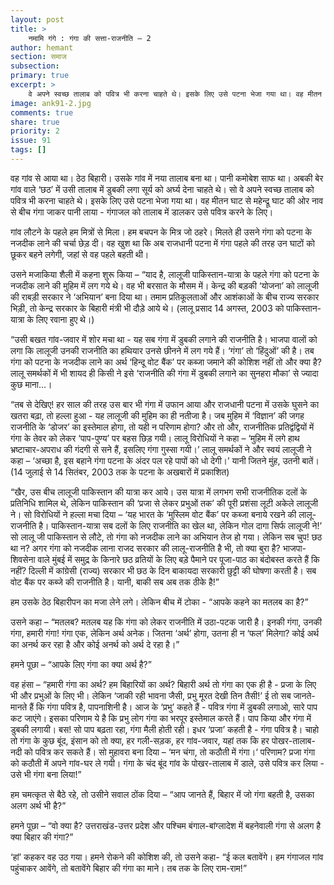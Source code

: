 ```yaml
---
layout: post
title: >
    नमामि गंगे : गंगा की सत्ता-राजनीति – 2
author: hemant
section: समाज
subsection:
primary: true
excerpt: >
    वे अपने स्वच्छ तालाब को पवित्र भी करना चाहते थे। इसके लिए उसे पटना भेजा गया था। वह मीतन घाट से महेन्द्रू घाट की ओर नाव से बीच गंगा जाकर पानी लाया - गंगाजल को तालाब में डालकर उसे पवित्र करने के लिए।
image: ank91-2.jpg
comments: true
share: true
priority: 2
issue: 91
tags: []
---
```


वह गांव से आया था। ठेठ बिहारी। उसके गांव में नया तालाब बना था। पानी कमोबेश साफ था। अबकी बेर गांव वाले ‘छठ’ में उसी तालाब में डुबकी लगा सूर्य को अर्घ्य देना चाहते थे। सो वे अपने स्वच्छ तालाब को पवित्र भी करना चाहते थे। इसके लिए उसे पटना भेजा गया था। वह मीतन घाट से महेन्द्रू घाट की ओर नाव से बीच गंगा जाकर पानी लाया - गंगाजल को तालाब में डालकर उसे पवित्र करने के लिए।

गांव लौटने के पहले हम मित्रों से मिला। हम बचपन के मित्र जो ठहरे। मिलते ही उसने गंगा को पटना के नजदीक लाने की चर्चा छेड़ दी। वह खुश था कि अब राजधानी पटना में गंगा पहले की तरह उन घाटों को छूकर बहने लगेगी, जहां से वह पहले बहती थी।

उसने मजाकिया शैली में कहना शुरू किया – “याद है, लालूजी पाकिस्तान-यात्रा के पहले गंगा को पटना के नजदीक लाने की मुहिम में लग गये थे। वह भी बरसात के मौसम में। केन्द्र की बड़की ‘योजना’ को लालूजी की राबड़ी सरकार ने ‘अभियान’ बना दिया था। तमाम प्रतिकूलताओं और आशंकाओं के बीच राज्य सरकार भिड़ी, तो केन्द्र सरकार के बिहारी मंत्री भी दौड़े आये थे। (लालू प्रसाद 14 अगस्त, 2003 को पाकिस्तान-यात्रा के लिए रवाना हुए थे।)

“उसी बखत गांव-जवार में शोर मचा था - यह सब गंगा में डुबकी लगाने की राजनीति है। भाजपा वालों को लगा कि लालूजी उनकी राजनीति का हथियार उनसे छीनने में लग गये हैं। ‘गंगा’ तो ‘हिंदुओं’ की है। तब गंगा को पटना के नजदीक लाने का अर्थ ‘हिन्दू वोट बैंक’ पर कब्जा जमाने की कोशिश नहीं तो और क्या है? लालू समर्थकों में भी शायद ही किसी ने इसे ‘राजनीति की गंगा में डुबकी लगाने का सुनहरा मौका’ से ज्यादा कुछ माना...।

“तब से देखिए! हर साल की तरह उस बार भी गंगा में उफान आया और राजधानी पटना में उसके घुसने का खतरा बढ़ा, तो हल्ला हुआ - यह लालूजी की मुहिम का ही नतीजा है। जब मुहिम में ‘विज्ञान’ की जगह राजनीति के ‘डोजर’ का इस्तेमाल होगा, तो यही न परिणाम होगा? और तो और, राजनीतिक प्रतिद्वंद्वियों में गंगा के तेवर को लेकर ‘पाप-पुण्य’ पर बहस छिड़ गयी। लालू विरोधियों ने कहा – ‘मुहिम में लगे हाथ भ्रष्टाचार-अपराध की गंदगी से सने हैं, इसलिए गंगा गुस्सा गयी।’ लालू समर्थकों ने और स्वयं लालूजी ने कहा – ‘अच्छा है, इस बहाने गंगा पटना के अंदर पल रहे पापों को धो देगी।’ यानी जितने मुंह, उतनी बातें। (14 जुलाई से 14 सितंबर, 2003 तक के पटना के अखबारों में प्रकाशित)

“खैर, उस बीच लालूजी पाकिस्तान की यात्रा कर आये। उस यात्रा में लगभग सभी राजनीतिक दलों के प्रतिनिधि शामिल थे, लेकिन पाकिस्तान की ‘प्रजा से लेकर प्रभुओं तक’ की पूरी प्रशंसा लूटी अकेले लालूजी ने। सो विरोधियों ने हल्ला मचा दिया – ‘यह भारत के ‘मुस्लिम वोट बैंक’ पर कब्जा बनाये रखने की लालू-राजनीति है। पाकिस्तान-यात्रा सब दलों के लिए राजनीति का खेल था, लेकिन गोल दागा सिर्फ लालूजी ने!’ सो लालू जी पाकिस्तान से लौटे, तो गंगा को नजदीक लाने का अभियान तेज हो गया। लेकिन सब चुप! छठ था न? अगर गंगा को नजदीक लाना राजद सरकार की लालू-राजनीति है भी, तो क्या बुरा है? भाजपा-शिवसेना वाले मुंबई में समुद्र के किनारे छठ व्रतियों के लिए बड़े पैमाने पर पूजा-पाठ का बंदोबस्त करते हैं कि नहीं? दिल्ली में कांग्रेसी (राज्य) सरकार भी छठ के दिन बाकायदा सरकारी छुट्टी की घोषणा करती है। सब वोट बैंक पर कब्जे की राजनीति है। यानी, बाकी सब अब तक ठीके है!”

हम उसके ठेठ बिहारीपन का मजा लेने लगे। लेकिन बीच में टोका - “आपके कहने का मतलब का है?”

उसने कहा – “मतलब? मतलब यह कि गंगा को लेकर राजनीति में उठा-पटक जारी है। इनकी गंगा, उनकी गंगा, हमारी गंगा! गंगा एक, लेकिन अर्थ अनेक। जितना ‘अर्थ’ होगा, उतना ही न ‘फल’ मिलेगा? कोई अर्थ का अनर्थ कर रहा है और कोई अनर्थ को अर्थ दे रहा है।”

हमने पूछा – “आपके लिए गंगा का क्या अर्थ है?”

वह हंसा – “हमारी गंगा का अर्थ? हम बिहारियों का अर्थ? बिहारी अर्थ तो गंगा का एक ही है - प्रजा के लिए भी और प्रभुओं के लिए भी। लेकिन ‘जाकी रही भावना जैसी, प्रभु मूरत देखी तिन तैसी!’ ई तो सब जानते-मानते हैं कि गंगा पवित्र है, पापनाशिनी है। आज के ‘प्रभु’ कहते हैं - पवित्र गंगा में डुबकी लगाओ, सारे पाप कट जाएंगे। इसका परिणाम ये है कि प्रभु लोग गंगा का भरपूर इस्तेमाल करते हैं। पाप किया और गंगा में डुबकी लगायी। बस! सो पाप बढ़ता रहा, गंगा मैली होती रही। इधर ‘प्रजा’ कहती है - गंगा पवित्र है। चाहो तो गंगा के कुछ बूंद, इंसान को तो क्या, हर गली-सड़क, हर गांव-जवार, यहां तक कि हर पोखर-तालाब-नदी को पवित्र कर सकते हैं। सो मुहावरा बना दिया – ‘मन चंगा, तो कठौती में गंगा।‘ परिणाम? प्रजा गंगा को कठौती में अपने गांव-घर ले गयी। गंगा के चंद बूंद गांव के पोखर-तालाब में डाले, उसे पवित्र कर लिया - उसे भी गंगा बना लिया!”

हम चमत्कृत से बैठे रहे, तो उसीने सवाल ठोंक दिया – “आप जानते हैं, बिहार में जो गंगा बहती है, उसका अलग अर्थ भी है?”

हमने पूछा – “वो क्या है? उत्तराखंड-उत्तर प्रदेश और पश्चिम बंगाल-बांग्लादेश में बहनेवाली गंगा से अलग है क्या बिहार की गंगा?”

‘हां’ कहकर वह उठ गया। हमने रोकने की कोशिश की, तो उसने कहा- “ई कल बतावेंगे। हम गंगाजल गांव पहुंचाकर आवेंगे, तो बतावेंगे बिहार की गंगा का माने। तब तक के लिए राम-राम!”